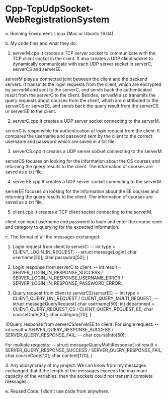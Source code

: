 # Cpp-TcpUdpSocket-WebRegistrationSystem

a. Running Enviroment: 
Linux (Mac or Ubuntu 16.04) 
   
b. My code files and what they do:

1) serverM.cpp
It creates a TCP server socket to communicate with the TCP client socket in the client. It also creates a UDP client socket to dynamically communicate with each UDP server socket in serverC, serverCS and serverEE.

serverM plays a connected joint between the client and the backend servers. It transmits the login requests from the client, which are encrypted by serverM and sent to the serverC, and sends back the authenticated result from the serverC to the client. Besides, serverM also transmits the query requests about courses from the client, which are distributed to the serverCS or serverEE, and sends back the query result from the serverCS or serverEE to the client.
   
2) serverC.cpp
It creates a UDP server socket connecting to the serverM.

serverC is responsible for authentication of login request from the client. It compares the username and password sent by the client to the correct username and password which are saved in a txt file.

3) serverCS.cpp
It creates a UDP server socket connecting to the serverM.

serverCS focuses on looking for the information about the CS courses and returning the query results to the client. The information of courses are saved as a txt file.
   
4) serverEE.cpp
It creates a UDP server socket connecting to the serverM.
  
serverEE focuses on looking for the information about the EE courses and returning the query results to the client. The information of courses are saved as a txt file.
   
5) client.cpp
It creates a TCP client socket connecting to the serverM.

client can input username and password to login and enter the course code and category to querying for the expected information.

c. The format of all the messages exchanged:
1) Login request from client to serverC:
-- int type = CLIENT_LOGIN_IN_REQUEST;
-- struct messageLogin{
   char username[50];
   char password[50];
}

2) Login response from serverC to client: 
-- int result = SERVER_LOGIN_IN_RESPONSE_SUCCESS / SERVER_LOGIN_IN_RESPONSE_USERNAME_ERROR / SERVER_LOGIN_IN_RESPONSE_PASSWORD_ERROR;

3) Query request from client to serverCS/serverEE:
-- int type = CLIENT_QUERY_UNI_REQUEST / CLIENT_QUERY_MULTI_REQUEST;
-- struct messageQueryRequest{
   char username[50];
   int department = CLIENT_QUERY_REQUEST_CS / CLIENT_QUERY_REQUEST_EE;
   char courseCode[20];
   char category[20];
}

4)Query response from serverCS/serverEE to client:
For single request:
-- int result = SERVER_QUERY_RESPONSE_SUCCESS / SERVER_QUERY_RESPONSE_FAIL;
-- char courseInfo[50];

For multiple requests:
-- struct messageQueryMultiResponse{
   int result = SERVER_QUERY_RESPONSE_SUCCESS / SERVER_QUERY_RESPONSE_FAIL;
   char courseCode[10];
   char content[120];
}

d. Any idiosyncrasy of my project: 
We can know from my messages exchanged that if the length of the messages exceeds the maximum capacity of the variables, then the sockets could not transmit complete messages.

e. Reused Code: I didn't use code from anywhere.
 
